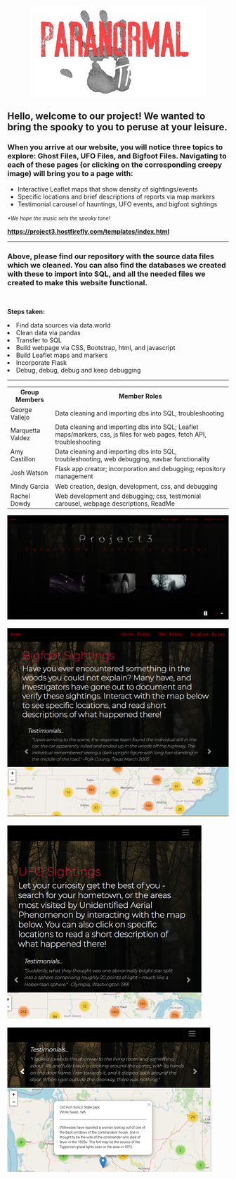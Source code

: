 
<!-- <h1 text-aligh:center;><b>Track the Paranormal!</b></h1> -->
<center><img src="readme_images/readme_hand.png"></center>
<h2>

<strong>Hello, welcome to our project!  We wanted to bring the spooky to you to peruse at your leisure.</strong></h2s>

<h3>When you arrive at our website, you will notice three topics to explore: Ghost Files, UFO Files, and Bigfoot Files. Navigating to each of these pages (or clicking on the corresponding creepy image) will bring you to a page with: </h3>


- Interactive Leaflet maps that show density of sightings/events
- Specific locations and brief descriptions of reports via map markers
- Testimonial carousel of hauntings, UFO events, and bigfoot sightings

<i><small>*We hope the music sets the spooky tone!</i></small>

<strong>https://project3.hostfirefly.com/templates/index.html</strong>

<hr>

<h3>Above, please find our repository with the source data files which we cleaned.  You can also find the databases we created with these to import into SQL, and all the needed files we created to make this website functional.</h3>

<br>

<b>Steps taken:</b>
<li>Find data sources via data.world</li>
<li>Clean data via pandas</li>
<li>Transfer to SQL</li>
<li>Build webpage via CSS, Bootstrap, html, and javascript</li>
<li>Build Leaflet maps and markers</li>
<li>Incorporate Flask</li>
<li>Debug, debug, debug and keep debugging</li>

<hr>
<table>
    <tr>
        <th>Group Members</th>
        <th>Member Roles</th>
    </tr>
    <tr>
        <td>George Vallejo</td>
        <td>Data cleaning and importing dbs into SQL, troubleshooting</td>
    </tr>
    <tr>
        <td>Marquetta Valdez</td>
        <td>Data cleaning and importing dbs into SQL; Leaflet maps/markers, css, js files for web pages, fetch API, troubleshooting</td>
    </tr>
    <tr>
        <td>Amy Castillon</td>
        <td>Data cleaning and importing dbs into SQL, troubleshooting, web debugging, navbar functionality</td>
    </tr>
    <tr>
        <td>Josh Watson</td>
        <td>Flask app creator; incorporation and debugging; repository management</td>
    </tr>
    <tr>
        <td>Mindy Garcia</td>
        <td>Web creation, design, development, css, and debugging</td>
    </tr>
    <tr>
        <td>Rachel Dowdy</td>
        <td>Web development and debugging; css, testimonial carousel, webpage descriptions, ReadMe</td>
    </tr>
</table>

<img src="readme_images/readme_index_preview.PNG">
<br>
<br>
<img src="readme_images/readme_bigfoot_preview.PNG">
<br>
<br>
<img src="readme_images/readme_ufo_preview.PNG">
<br>
<br>
<img src="readme_images/haunted_preview.PNG">
